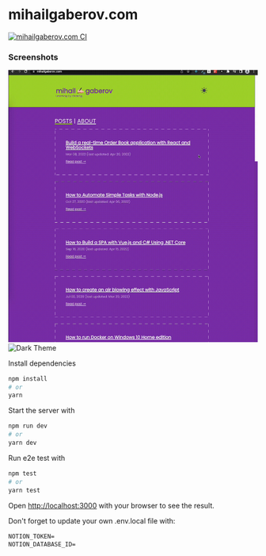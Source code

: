 # mihailgaberov.com

[![mihailgaberov.com CI](https://github.com/mihailgaberov/mihailgaberov.com/actions/workflows/e2e.yml/badge.svg)](https://github.com/mihailgaberov/mihailgaberov.com/actions/workflows/e2e.yml)

### Screenshots

![Light Theme](https://github.com/mihailgaberov/mihailgaberov.com/blob/main/public/light_theme.gif)
![Dark Theme](https://github.com/mihailgaberov/mihailgaberov.com/blob/main/public/dark_theme.gif)

Install dependencies

```bash
npm install
# or
yarn
```

Start the server with

```bash
npm run dev
# or
yarn dev
```

Run e2e test with

```bash
npm test
# or
yarn test
```

Open [http://localhost:3000](http://localhost:3000) with your browser to see the result.

Don't forget to update your own .env.local file with:

```
NOTION_TOKEN=
NOTION_DATABASE_ID=
```
